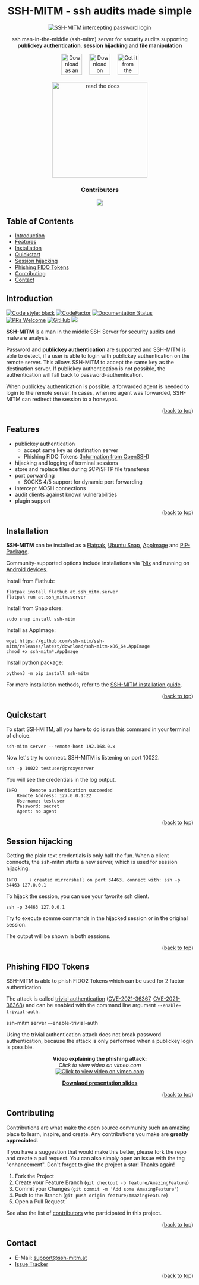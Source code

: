 <h1 align="center"> SSH-MITM - ssh audits made simple </h1>
<p align="center">
  <a href="https://github.com/ssh-mitm/ssh-mitm">
    <img alt="SSH-MITM intercepting password login" title="SSH-MITM" src="https://docs.ssh-mitm.at/_images/intro.png" >
  </a>
  <p align="center">ssh man-in-the-middle (ssh-mitm) server for security audits supporting<br> <b>publickey authentication</b>, <b>session hijacking</b> and <b>file manipulation</b></p>
  <p align="center">
   <a href="https://github.com/ssh-mitm/ssh-mitm/releases/latest/download/ssh-mitm-x86_64.AppImage"><img height='56' alt='Download as an AppImage' src='https://docs.appimage.org/_images/download-appimage-banner.svg'/></a>
   &nbsp;&nbsp;&nbsp;
   <a href="https://flathub.org/apps/at.ssh_mitm.server"><img height='56' alt='Download on Flathub' src='https://dl.flathub.org/assets/badges/flathub-badge-en.png'/></a>
   &nbsp;&nbsp;&nbsp;
   <a href="https://snapcraft.io/ssh-mitm"><img  height='56' alt="Get it from the Snap Store" src="https://snapcraft.io/static/images/badges/en/snap-store-black.svg" /></a>
   <br />
   <br />
   <a href="https://docs.ssh-mitm.at"><img src="https://raw.githubusercontent.com/ssh-mitm/ssh-mitm/master/doc/_static/readthedocslogo.png" title="read the docs" width="256"></a>
  </p>
</p>


<h3 align="center">Contributors</h3>
<p align="center">
<a href="https://github.com/ssh-mitm/ssh-mitm/graphs/contributors">
  <img src="https://contrib.rocks/image?repo=ssh-mitm/ssh-mitm" />
</a>
</p>

## Table of Contents

- [Introduction](#introduction)
- [Features](#features)
- [Installation](#installation)
- [Quickstart](#quickstart)
- [Session hijacking](#session-hijacking)
- [Phishing FIDO Tokens](#phishing-fido-tokens)
- [Contributing](#contributing)
- [Contact](#contact)

## Introduction

[![Code style: black](https://img.shields.io/badge/code%20style-black-000000.svg)](https://github.com/psf/black)
[![CodeFactor](https://www.codefactor.io/repository/github/ssh-mitm/ssh-mitm/badge)](https://www.codefactor.io/repository/github/ssh-mitm/ssh-mitm)
[![Documentation Status](https://readthedocs.org/projects/ssh-mitm/badge/?version=latest)](https://docs.ssh-mitm.at/?badge=latest)
[![PRs Welcome](https://img.shields.io/badge/PRs-welcome-brightgreen.svg?style=flat-square)](http://makeapullrequest.com)
[![GitHub](https://img.shields.io/github/license/ssh-mitm/ssh-mitm?color=%23434ee6)](https://github.com/ssh-mitm/ssh-mitm/blob/master/LICENSE)
<a rel="me" href="https://defcon.social/@sshmitm"><img src="https://img.shields.io/mastodon/follow/109597663767801251?color=%236364FF&domain=https%3A%2F%2Fdefcon.social&label=Mastodon&style=plastic"></a>


**SSH-MITM** is a man in the middle SSH Server for security audits and malware analysis.

Password and **publickey authentication** are supported and SSH-MITM is able to detect, if a user is able to login with publickey authentication on the remote server. This allows SSH-MITM to accept the same key as the destination server. If publickey authentication is not possible, the authentication will fall back to password-authentication.

When publickey authentication is possible, a forwarded agent is needed to login to the remote server. In cases, when no agent was forwarded, SSH-MITM can rediredt the session to a honeypot.

<p align="right">(<a href="#top">back to top</a>)</p>

## Features

* publickey authentication
   * accept same key as destination server
   * Phishing FIDO Tokens ([Information from OpenSSH](https://www.openssh.com/agent-restrict.html))
* hijacking and logging of terminal sessions
* store and replace files during SCP/SFTP file transferes
* port porwarding
  * SOCKS 4/5 support for dynamic port forwarding
* intercept MOSH connections
* audit clients against known vulnerabilities
* plugin support

<p align="right">(<a href="#top">back to top</a>)</p>

## Installation

**SSH-MITM** can be installed as a
[Flatpak](https://flathub.org/apps/at.ssh_mitm.server),
[Ubuntu Snap](https://snapcraft.io/ssh-mitm),
[AppImage](https://github.com/ssh-mitm/ssh-mitm/releases/latest)
and [PIP-Package](https://pypi.org/project/ssh-mitm/).

Community-supported options include installations via `[Nix](https://search.nixos.org/packages?channel=unstable&show=ssh-mitm&type=packages&query=ssh-mitm) and running on [Android devices](https://github.com/ssh-mitm/ssh-mitm/discussions/83#discussioncomment-1531873).

Install from Flathub:

    flatpak install flathub at.ssh_mitm.server
    flatpak run at.ssh_mitm.server

Install from Snap store:

    sudo snap install ssh-mitm

Install as AppImage:

    wget https://github.com/ssh-mitm/ssh-mitm/releases/latest/download/ssh-mitm-x86_64.AppImage
    chmod +x ssh-mitm*.AppImage

Install python package:

    python3 -m pip install ssh-mitm

For more installation methods, refer to the [SSH-MITM installation guide](https://docs.ssh-mitm.at/get_started/installation.html).


<p align="right">(<a href="#top">back to top</a>)</p>

## Quickstart

To start SSH-MITM, all you have to do is run this command in your terminal of choice.

    ssh-mitm server --remote-host 192.168.0.x

Now let's try to connect. SSH-MITM is listening on port 10022.

    ssh -p 10022 testuser@proxyserver

You will see the credentials in the log output.

    INFO     Remote authentication succeeded
        Remote Address: 127.0.0.1:22
        Username: testuser
        Password: secret
        Agent: no agent

<p align="right">(<a href="#top">back to top</a>)</p>

## Session hijacking

Getting the plain text credentials is only half the fun.
When a client connects, the ssh-mitm starts a new server, which is used for session hijacking.

    INFO     ℹ created mirrorshell on port 34463. connect with: ssh -p 34463 127.0.0.1

To hijack the session, you can use your favorite ssh client.

    ssh -p 34463 127.0.0.1

Try to execute somme commands in the hijacked session or in the original session.

The output will be shown in both sessions.

<p align="right">(<a href="#top">back to top</a>)</p>

## Phishing FIDO Tokens

SSH-MITM is able to phish FIDO2 Tokens which can be used for 2 factor authentication.

The attack is called [trivial authentication](https://docs.ssh-mitm.at/trivialauth.html) ([CVE-2021-36367](https://docs.ssh-mitm.at/CVE-2021-36367.html), [CVE-2021-36368](https://docs.ssh-mitm.at/CVE-2021-36368.html)) and can be enabled with the command line argument `--enable-trivial-auth`.

  ssh-mitm server --enable-trivial-auth

Using the trivial authentication attack does not break password authentication, because the attack is only performed when a publickey login is possible.

<p align="center">
  <b>Video explaining the phishing attack:</b><br/>
  <i>Click to view video on vimeo.com</i><br/>
  <a href="https://vimeo.com/showcase/9059922/video/651517195">
  <img src="https://github.com/ssh-mitm/ssh-mitm/raw/master/doc/images/ds2021-video.png" alt="Click to view video on vimeo.com">
  </a>
</p>

<p align="center">
  <b><a href="https://github.com/ssh-mitm/ssh-mitm/files/7568291/deepsec.pdf">Downlaod presentation slides</a></b>
</p>

<p align="right">(<a href="#top">back to top</a>)</p>

## Contributing

Contributions are what make the open source community such an amazing place to learn, inspire, and create. Any contributions you make are **greatly appreciated**.

If you have a suggestion that would make this better, please fork the repo and create a pull request. You can also simply open an issue with the tag "enhancement".
Don't forget to give the project a star! Thanks again!

1. Fork the Project
2. Create your Feature Branch (`git checkout -b feature/AmazingFeature`)
3. Commit your Changes (`git commit -m 'Add some AmazingFeature'`)
4. Push to the Branch (`git push origin feature/AmazingFeature`)
5. Open a Pull Request

See also the list of [contributors](https://github.com/ssh-mitm/ssh-mitm/graphs/contributors) who participated in this project.

<p align="right">(<a href="#top">back to top</a>)</p>

## Contact

- E-Mail: support@ssh-mitm.at
- [Issue Tracker](https://github.com/ssh-mitm/ssh-mitm/issues)

<p align="right">(<a href="#top">back to top</a>)</p>
